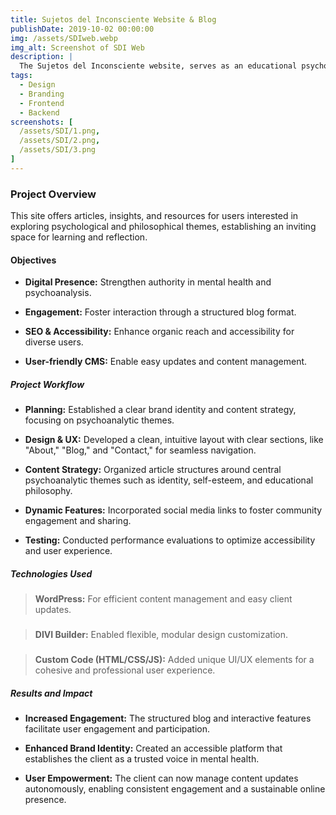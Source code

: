 ```yaml
---
title: Sujetos del Inconsciente Website & Blog
publishDate: 2019-10-02 00:00:00
img: /assets/SDIweb.webp
img_alt: Screenshot of SDI Web
description: |
  The Sujetos del Inconsciente website, serves as an educational psychology platform focusing on mental health and psychoanalysis.
tags:
  - Design
  - Branding
  - Frontend
  - Backend
screenshots: [
  /assets/SDI/1.png,
  /assets/SDI/2.png,
  /assets/SDI/3.png
]
---
```


### Project Overview
 This site offers articles, insights, and resources for users interested in exploring psychological and philosophical themes, establishing an inviting space for learning and reflection.

#### Objectives
- <b>Digital Presence:</b> Strengthen authority in mental health and psychoanalysis.

- <b>Engagement:</b> Foster interaction through a structured blog format.

- <b>SEO & Accessibility:</b> Enhance organic reach and accessibility for diverse users.

- <b>User-friendly CMS:</b> Enable easy updates and content management.

##### Project Workflow

- <b>Planning:</b> Established a clear brand identity and content strategy, focusing on psychoanalytic themes.

- <b>Design & UX:</b> Developed a clean, intuitive layout with clear sections, like "About," "Blog," and "Contact," for seamless navigation.

- <b>Content Strategy:</b> Organized article structures around central psychoanalytic themes such as identity, self-esteem, and educational philosophy.

- <b>Dynamic Features:</b> Incorporated social media links to foster community engagement and sharing.

- <b>Testing:</b> Conducted performance evaluations to optimize accessibility and user experience.

##### Technologies Used
><b>WordPress:</b> For efficient content management and easy client updates.
###
><b>DIVI Builder:</b> Enabled flexible, modular design customization.
###
><b>Custom Code (HTML/CSS/JS):</b> Added unique UI/UX elements for a cohesive and professional user experience.

##### Results and Impact
- <b>Increased Engagement:</b> The structured blog and interactive features facilitate user engagement and participation.

- <b>Enhanced Brand Identity:</b> Created an accessible platform that establishes the client as a trusted voice in mental health.

- <b>User Empowerment:</b> The client can now manage content updates autonomously, enabling consistent engagement and a sustainable online presence.